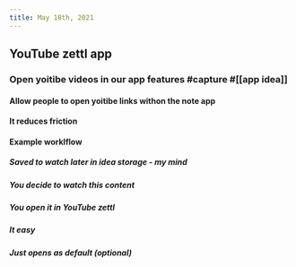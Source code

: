 ```yaml
---
title: May 18th, 2021
---
```


## YouTube zettl app
### Open yoitibe videos in our app features #capture #[[app idea]]
#### Allow people to open yoitibe links withon the note app
#### It reduces friction
#### Example worklflow
##### Saved to watch later in idea storage - my mind
##### You decide to watch this content
##### You open it in YouTube zettl
##### It easy
##### Just opens as default (optional)
